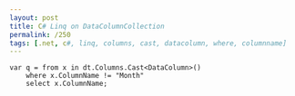 ```yaml
---
layout: post
title: C# Linq on DataColumnCollection
permalink: /250
tags: [.net, c#, linq, columns, cast, datacolumn, where, columnname]
---
```


    var q = from x in dt.Columns.Cast<DataColumn>()
        where x.ColumnName != "Month"
        select x.ColumnName;
